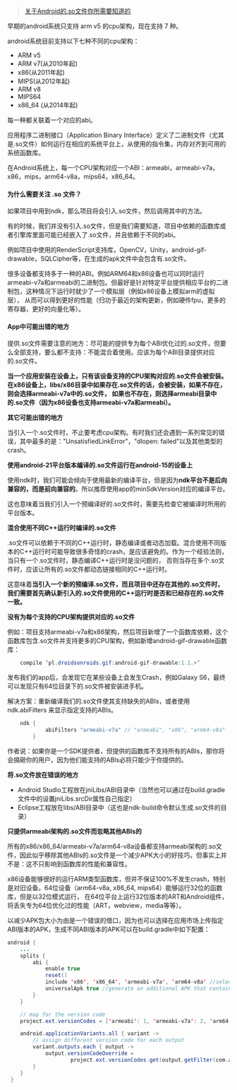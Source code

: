 >[关于Android的.so文件你所需要知道的](https://www.jianshu.com/p/cb05698a1968)

早期的android系统只支持 arm v5 的cpu架构，现在支持 7 种。

android系统目前支持以下七种不同的cpu架构：

* ARM v5
* ARM v7(从2010年起)
* x86(从2011年起)
* MIPS(从2012年起)
* ARM v8
* MIPS64
* x86_64 (从2014年起)

每一种都关联着一个对应的abi。

应用程序二进制接口（Application Binary Interface）定义了二进制文件（尤其是.so文件）如何运行在相应的系统平台上，从使用的指令集，内存对齐到可用的系统函数库。

在Android系统上，每一个CPU架构对应一个ABI：armeabi，armeabi-v7a，x86，mips，arm64-v8a，mips64，x86_64。

#### 为什么需要关注 .so 文件？

如果项目中用到ndk，那么项目将会引入.so文件，然后调用其中的方法。

有的时候，我们并没有引入.so文件，但是我们需要知道，项目中依赖的函数库或者引擎库里面可能已经嵌入了.so文件，并且依赖于不同的abi。

例如项目中使用的RenderScript支持库，OpenCV，Unity，android-gif-drawable，SQLCipher等，在生成的apk文件中会包含有.so文件。

很多设备都支持多于一种的ABI。例如ARM64和x86设备也可以同时运行armeabi-v7a和armeabi的二进制包。但最好是针对特定平台提供相应平台的二进制包，这种情况下运行时就少了一个模拟层（例如x86设备上模拟arm的虚拟层），
从而可以得到更好的性能（归功于最近的架构更新，例如硬件fpu，更多的寄存器，更好的向量化等）。

#### App中可能出错的地方

提供.so文件需要注意的地方：尽可能的提供专为每个ABI优化过的.so文件，但要么全部支持，要么都不支持：不能混合着使用。应该为每个ABI目录提供对应的.so文件。

**当一个应用安装在设备上，只有该设备支持的CPU架构对应的.so文件会被安装。在x86设备上，libs/x86目录中如果存在.so文件的话，会被安装，如果不存在，则会选择armeabi-v7a中的.so文件，
如果也不存在，则选择armeabi目录中的.so文件（因为x86设备也支持armeabi-v7a和armeabi）。**

**其它可能出错的地方**

当引入一个.so文件时，不止要考虑cpu架构。有时我们还会遇到一系列常见的错误，其中最多的是："UnsatisfiedLinkError"，"dlopen: failed"以及其他类型的crash。

**使用android-21平台版本编译的.so文件运行在android-15的设备上**

使用ndk时，我们可能会倾向于使用最新的编译平台，但是因为**ndk平台不是后向兼容的，而是前向兼容的**。所以推荐使用app的minSdkVersion对应的编译平台。

这也意味着当我们引入一个预编译好的.so文件时，需要先检查它被编译时所用的平台版本。

**混合使用不同C++运行时编译的.so文件**

.so文件可以依赖于不同的C++运行时，静态编译或者动态加载。混合使用不同版本的C++运行时可能导致很多奇怪的crash，是应该避免的。作为一个经验法则，当只有一个.so文件时，静态编译C++运行时是没问题的，
否则当存在多个.so文件时，应该让所有的.so文件都动态链接相同的C++运行时。

这意味着**当引入一个新的预编译.so文件，而且项目中还存在其他的.so文件时，我们需要首先确认新引入的.so文件使用的C++运行时是否和已经存在的.so文件一致。**

**没有为每个支持的CPU架构提供对应的.so文件**

例如：项目支持armeabi-v7a和x86架构，然后项目新增了一个函数库依赖，这个函数库包含.so文件并支持更多的CPU架构，例如新增android-gif-drawable函数库：
```java
    compile ‘pl.droidsonroids.gif:android-gif-drawable:1.1.+’
```
发布我们的app后，会发现它在某些设备上会发生Crash，例如Galaxy S6，最终可以发现只有64位目录下的.so文件被安装进手机。

解决方案：重新编译我们的.so文件使其支持缺失的ABIs，或者使用 ndk.abiFilters 来显示指定支持的ABIs。
```java
    ndk {
            abiFilters "armeabi-v7a" // "armeabi", "x86", "arm64-v8a"
        }
```
作者说：如果你是一个SDK提供者，但提供的函数库不支持所有的ABIs，那你将会搞砸你的用户，因为他们能支持的ABIs必将只能少于你提供的。

**将.so文件放在错误的地方**

* Android Studio工程放在jniLibs/ABI目录中（当然也可以通过在build.gradle文件中的设置jniLibs.srcDir属性自己指定）
* Eclipse工程放在libs/ABI目录中（这也是ndk-build命令默认生成.so文件的目录）

**只提供armeabi架构的.so文件而忽略其他ABIs的**

所有的x86/x86_64/armeabi-v7a/arm64-v8a设备都支持armeabi架构的.so文件，因此似乎移除其他ABIs的.so文件是一个减少APK大小的好技巧。但事实上并不是：这不只影响到函数库的性能和兼容性。

x86设备能够很好的运行ARM类型函数库，但并不保证100%不发生crash，特别是对旧设备。64位设备（arm64-v8a, x86_64, mips64）能够运行32位的函数库，但是以32位模式运行，
在64位平台上运行32位版本的ART和Android组件，将丢失专为64位优化过的性能（ART，webview，media等等）。

以减少APK包大小为由是一个错误的借口，因为也可以选择在应用市场上传指定ABI版本的APK，生成不同ABI版本的APK可以在build.gradle中如下配置：
```java
android {
    ...
    splits {
        abi {
            enable true
            reset()
            include 'x86', 'x86_64', 'armeabi-v7a', 'arm64-v8a' //select ABIs to build APKs for
            universalApk true //generate an additional APK that contains all the ABIs
        }
    }

    // map for the version code
    project.ext.versionCodes = ['armeabi': 1, 'armeabi-v7a': 2, 'arm64-v8a': 3, 'mips': 5, 'mips64': 6, 'x86': 8, 'x86_64': 9]

    android.applicationVariants.all { variant ->
        // assign different version code for each output
        variant.outputs.each { output ->
            output.versionCodeOverride =
                    project.ext.versionCodes.get(output.getFilter(com.android.build.OutputFile.ABI), 0) * 1000000 + android.defaultConfig.versionCode
        }
    }
 }
```

























